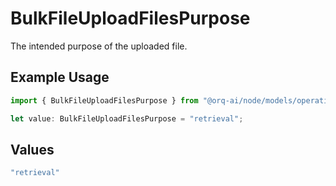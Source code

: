 # BulkFileUploadFilesPurpose

The intended purpose of the uploaded file.

## Example Usage

```typescript
import { BulkFileUploadFilesPurpose } from "@orq-ai/node/models/operations";

let value: BulkFileUploadFilesPurpose = "retrieval";
```

## Values

```typescript
"retrieval"
```